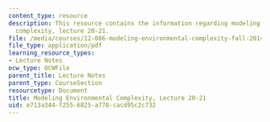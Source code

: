 ```yaml
---
content_type: resource
description: This resource contains the information regarding modeling environmental
  complexity, lecture 20-21.
file: /media/courses/12-086-modeling-environmental-complexity-fall-2014/e713a344f2556825a778cacd95c2c732_MIT12_086F14_biocycle.pdf
file_type: application/pdf
learning_resource_types:
- Lecture Notes
ocw_type: OCWFile
parent_title: Lecture Notes
parent_type: CourseSection
resourcetype: Document
title: Modeling Environmental Complexity, Lecture 20-21
uid: e713a344-f255-6825-a778-cacd95c2c732
---
```

